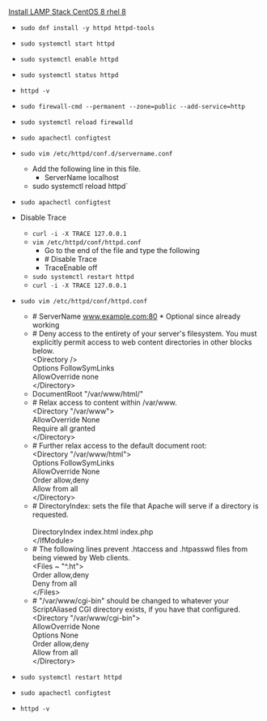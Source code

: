 [Install LAMP Stack CentOS 8 rhel 8](https://www.linuxbabe.com/redhat/install-lamp-stack-centos-8-rhel-8)
* `sudo dnf install -y httpd httpd-tools`
* `sudo systemctl start httpd`
* `sudo systemctl enable httpd`
* `sudo systemctl status httpd`
* `httpd -v`
* `sudo firewall-cmd --permanent --zone=public --add-service=http`
* `sudo systemctl reload firewalld`
* `sudo apachectl configtest`
* `sudo vim /etc/httpd/conf.d/servername.conf`
  * Add the following line in this file.
    * ServerName localhost
  * sudo systemctl reload httpd`
* `sudo apachectl configtest`

* Disable Trace
  * `curl -i -X TRACE 127.0.0.1`
  * `vim /etc/httpd/conf/httpd.conf`
    * Go to the end of the file and type the following
    * \# Disable Trace
    * TraceEnable off
  * `sudo systemctl restart httpd`
  * `curl -i -X TRACE 127.0.0.1`

* `sudo vim /etc/httpd/conf/httpd.conf`
  * \# ServerName www.example.com:80 * Optional since already working
  * \# Deny access to the entirety of your server's filesystem. You must explicitly permit access to web content directories in other <Directory> blocks below.<br />
      <Directory \/><br />
        Options FollowSymLinks<br />
        AllowOverride none<br />
      <\/Directory>
  * DocumentRoot "/var/www/html/"
  * \# Relax access to content within /var/www.<br />
      <Directory "/var/www"><br />
        AllowOverride None<br />
        Require all granted<br />
      <\/Directory>
  * \# Further relax access to the default document root:<br />
      <Directory "/var/www/html"><br />
        Options FollowSymLinks<br />
        AllowOverride None<br />
        Order allow,deny<br />
        Allow from all<br />
      <\/Directory>
  * \# DirectoryIndex: sets the file that Apache will serve if a directory is requested.<br />
      <IfModule dir_module><br />
        DirectoryIndex index.html index.php<br />
      <\/IfModule>
  * \# The following lines prevent .htaccess and .htpasswd files from being viewed by Web clients.<br />
      <Files ~ "^\.ht"><br />
        Order allow,deny<br />
        Deny from all<br />
      <\/Files>
  * \# "/var/www/cgi-bin" should be changed to whatever your ScriptAliased CGI directory exists, if you have that configured.<br />
      <Directory "/var/www/cgi-bin"><br />
        AllowOverride None<br />
        Options None<br />
        Order allow,deny<br />
        Allow from all<br />
      <\/Directory>

* `sudo systemctl restart httpd`
* `sudo apachectl configtest`
* `httpd -v`
